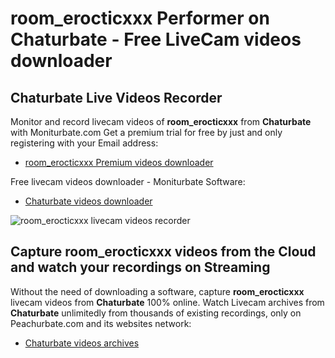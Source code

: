 # room_erocticxxx Performer on Chaturbate - Free LiveCam videos downloader

## Chaturbate Live Videos Recorder

Monitor and record livecam videos of **room_erocticxxx** from **Chaturbate** with Moniturbate.com
Get a premium trial for free by just and only registering with your Email address:
* [room_erocticxxx Premium videos downloader](https://moniturbate.com/request-demo-licence-key.html)

Free livecam videos downloader - Moniturbate Software:
* [Chaturbate videos downloader](https://moniturbate.com/moniturbate-download-software.html)

![room_erocticxxx livecam videos recorder](https://peachurnet.com/templates/moniturbate-software.png)


## Capture room_erocticxxx videos from the Cloud and watch your recordings on Streaming

Without the need of downloading a software, capture **room_erocticxxx** livecam videos from **Chaturbate** 100% online.
Watch Livecam archives from **Chaturbate** unlimitedly from thousands of existing recordings, only on Peachurbate.com and its websites network:
* [Chaturbate videos archives](https://peachurnet.com/)